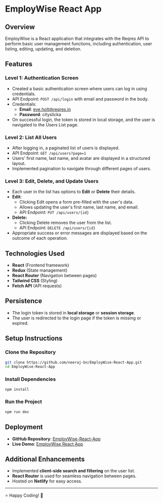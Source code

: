 # EmployWise React App

## Overview
EmployWise is a React application that integrates with the Reqres API to perform basic user management functions, including authentication, user listing, editing, updating, and deletion.

## Features

### Level 1: Authentication Screen
- Created a basic authentication screen where users can log in using credentials.
- API Endpoint: `POST /api/login` with email and password in the body.
- Credentials:
  - **Email**: eve.holt@reqres.in
  - **Password**: cityslicka
- On successful login, the token is stored in local storage, and the user is navigated to the Users List page.

### Level 2: List All Users
- After logging in, a paginated list of users is displayed.
- API Endpoint: `GET /api/users?page=1`
- Users' first name, last name, and avatar are displayed in a structured layout.
- Implemented pagination to navigate through different pages of users.

### Level 3: Edit, Delete, and Update Users
- Each user in the list has options to **Edit** or **Delete** their details.
- **Edit:**
  - Clicking Edit opens a form pre-filled with the user's data.
  - Allows updating the user's first name, last name, and email.
  - API Endpoint: `PUT /api/users/{id}`
- **Delete:**
  - Clicking Delete removes the user from the list.
  - API Endpoint: `DELETE /api/users/{id}`
- Appropriate success or error messages are displayed based on the outcome of each operation.

## Technologies Used
- **React** (Frontend framework)
- **Redux** (State management)
- **React Router** (Navigation between pages)
- **Tailwind CSS** (Styling)
- **Fetch API** (API requests)

## Persistence
- The login token is stored in **local storage** or **session storage**.
- The user is redirected to the login page if the token is missing or expired.

## Setup Instructions
### Clone the Repository
```sh
git clone https://github.com/neeraj-bn/EmployWise-React-App.git
cd EmployWise-React-App
```

### Install Dependencies
```sh
npm install
```

### Run the Project
```sh
npm run dev
```

## Deployment
- **GitHub Repository**: [EmployWise-React-App](https://github.com/neeraj-bn/EmployWise-React-App.git)
- **Live Demo**: [EmployWise React App](https://employwise-react.netlify.app/)

## Additional Enhancements
- Implemented **client-side search and filtering** on the user list.
- **React Router** is used for seamless navigation between pages.
- Hosted on **Netlify** for easy access.

---

⭐ Happy Coding! 🚀
